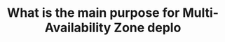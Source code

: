 ---
layout: all-exams
title: "What is the main purpose for Multi-Availability Zone deplo"
blurb: "According to the official documentation for Amazon RDS , the main purpose of a Multi-Availability Zone Amazon RDS deployment is high availability."
quid: 26
---